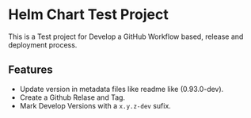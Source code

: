 # Helm Chart Test Project 

This is a Test project for Develop a GitHub Workflow based, release and deployment process.

## Features

* Update version in metadata files like readme like (0.93.0-dev).
* Create a Github Relase and Tag.
* Mark Develop Versions with a ```x.y.z-dev``` sufix.
